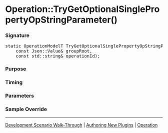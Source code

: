 # Operation::TryGetOptionalSinglePropertyOpStringParameter()

### Signature

<pre>
static OperationModelT<std::string> TryGetOptionalSinglePropertyOpStringParameter(
    const Json::Value& groupRoot,
    const std::string& operationId);
</pre>

### Purpose

### Timing

### Parameters

### Sample Override

----

[Development Scenario Walk-Through](../../../development-scenario.md) | [Authoring New Plugins](../../developer-plugin-creation.md) | [Operation](operation.md)
